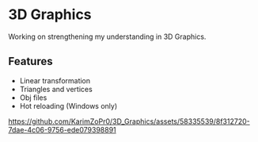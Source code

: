 # 3D Graphics

Working on strengthening my understanding in 3D Graphics.

## Features

- Linear transformation
- Triangles and vertices
- Obj files
- Hot reloading (Windows only)


https://github.com/KarimZoPr0/3D_Graphics/assets/58335539/8f312720-7dae-4c06-9756-ede079398891

